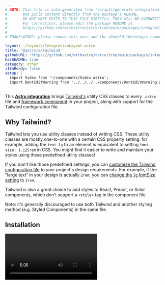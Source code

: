 ```yaml
---
# NOTE: This file is auto-generated from 'scripts/generate-integration-pages.ts'
#       and pulls content directly from the package’s README.
#       DO NOT MAKE EDITS TO THIS FILE DIRECTLY, THEY WILL BE OVERWRITTEN!
#       For corrections, please edit the package README at
#       https://github.com/withastro/astro/tree/main/packages/integrations/tailwind/
#
# TRANSLATORS: please remove this note and the <DontEditWarning/> component.

layout: ~/layouts/IntegrationLayout.astro
title: '@astrojs/tailwind'
githubURL: 'https://github.com/withastro/astro/tree/main/packages/integrations/tailwind/'
hasREADME: true
category: other
i18nReady: false
setup: |
  import Video from '~/components/Video.astro';
  import DontEditWarning from '../../../../components/DontEditWarning.astro';
---
```


<DontEditWarning/>

This **[Astro integration][astro-integration]** brings [Tailwind's](https://tailwindcss.com/) utility CSS classes to every `.astro` file and [framework component](/en/core-concepts/framework-components/) in your project, along with support for the Tailwind configuration file.

## Why Tailwind?

Tailwind lets you use utility classes instead of writing CSS. These utility classes are mostly one-to-one with a certain CSS property setting: for example, adding the `text-lg` to an element is equivalent to setting `font-size: 1.125rem` in CSS. You might find it easier to write and maintain your styles using these predefined utility classes!

If you don't like those predefined settings, you can [customize the Tailwind configuration file](https://tailwindcss.com/docs/configuration) to your project's design requirements. For example, if the "large text" in your design is actually `2rem`, you can [change the `lg` fontSize setting](https://tailwindcss.com/docs/font-size#customizing-your-theme) to `2rem`.

Tailwind is also a great choice to add styles to React, Preact, or Solid components, which don't support a `<style>` tag in the component file.

Note: it's generally discouraged to use both Tailwind and another styling method (e.g. Styled Components) in the same file.

## Installation

<Video src="https://user-images.githubusercontent.com/4033662/169920154-4b42fc52-e2b5-4ca4-b7d2-d9057ab42ddf.mp4" type="video/mp4" />

### Quick Install

The `astro add` command-line tool automates the installation for you. Run one of the following commands in a new terminal window. (If you aren't sure which package manager you're using, run the first command.) Then, follow the prompts, and type "y" in the terminal (meaning "yes") for each one.

```sh
# Using NPM
npx astro add tailwind
# Using Yarn
yarn astro add tailwind
# Using PNPM
pnpm astro add tailwind
```

If you run into any issues, [feel free to report them to us on GitHub](https://github.com/withastro/astro/issues) and try the manual installation steps below.

### Manual Install

First, install the `@astrojs/tailwind` and `tailwindcss` packages using your package manager. If you're using npm or aren't sure, run this in the terminal:

```sh
npm install @astrojs/tailwind tailwindcss
```

Then, apply this integration to your `astro.config.*` file using the `integrations` property:

**`astro.config.mjs`**

```js
import tailwind from '@astrojs/tailwind';

export default {
  // ...
  integrations: [tailwind()],
}
```

## Usage

When you install the integration, Tailwind's utility classes should be ready to go right away. Head to the [Tailwind docs](https://tailwindcss.com/docs/utility-first) to learn how to use Tailwind, and if you see a utility class you want to try, add it to any HTML element to your project!

<Video src="https://user-images.githubusercontent.com/4033662/169918388-8ed153b2-0ba0-4b24-b861-d6e1cc800b6c.mp4" type="video/mp4" />

## Configuration

### Configuring Tailwind

If you used the Quick Install instructions and said yes to each prompt, you'll see a `tailwind.config.cjs` file in your project's root directory. Use this file for your Tailwind configuration changes. You can learn how to customize Tailwind using this file [in the Tailwind docs](https://tailwindcss.com/docs/configuration).

If it isn't there, you add your own `tailwind.config.(js|cjs|mjs)` file to the root directory and the integration will use its configurations. This can be great if you already have Tailwind configured in another project and want to bring those settings over to this one.

### Configuring the Integration

The Astro Tailwind integration handles the communication between Astro and Tailwind and it has its own options. Change these in the `astro.config.mjs` file (*not* the Tailwind configuration file) which is where your project's integration settings live.

#### config.path

If you want to use a different Tailwind configuration file instead of the default `tailwind.config.(js|cjs|mjs)`, specify that file's location using this integration's `config.path` option. If `config.path` is relative, it will be resolved relative to the root.

> **Warning**
> Changing this isn't recommended since it can cause problems with other tools that integrate with Tailwind, like the official Tailwind VSCode extension.

```js
// astro.config.mjs
import tailwind from '@astrojs/tailwind';

export default {
  integrations: [tailwind({
    // Example: Provide a custom path to a Tailwind config file
    config: { path: './custom-config.cjs' },
  })],
}
```

#### config.applyBaseStyles

By default, the integration imports a basic `base.css` file on every page of your project. This basic CSS file includes the three main `@tailwind` directives:

```css
/* The integration's default injected base.css file */
@tailwind base;
@tailwind components;
@tailwind utilities;
```

To disable this default behavior, set `config.applyBaseStyles` to `false`. This can be useful if you need to define your own `base.css` file (to include a [`@layer` directive](https://tailwindcss.com/docs/functions-and-directives#layer), for example). This can also be useful if you do not want `base.css` to be imported on every page of your project.

```js
// astro.config.mjs
export default {
  integrations: [tailwind({
    // Example: Disable injecting a basic `base.css` import on every page.
    // Useful if you need to define and/or import your own custom `base.css`.
    config: { applyBaseStyles: false },
  })],
}
```

You can now [import your own `base.css` as a local stylesheet](/en/guides/styling/).

If you are using Vue, Svelte, or another component integration with Astro, `@apply` directives used in component `<style>`s may generate errors about your custom Tailwind class not existing and cause your builds to fail. [Instead of using `@layer` directives in a a global stylesheet](https://tailwindcss.com/docs/functions-and-directives#using-apply-with-per-component-css), define your custom styles by adding a plugin to your Tailwind config:

```js
// tailwind.config.cjs
module.exports = {
  // ...
  plugins: [
    function ({ addComponents, theme }) {
      addComponents({
        '.btn': {
          padding: theme('spacing.4'),
          margin: 'auto'
        }
      })
    }
  ]
}
```

## Examples

*   The [Astro Tailwind Starter](https://github.com/withastro/astro/tree/latest/examples/with-tailwindcss?on=github) gets you up and running with a base for your project that uses Tailwind for styling
*   Astro's homepage uses Tailwind. Check out its [Tailwind configuration file](https://github.com/withastro/astro.build/blob/main/tailwind.config.js) or an [example component](https://github.com/withastro/astro.build/blob/main/src/components/integrations/IntegrationCard.astro)
*   The [Astro Ink](https://github.com/one-aalam/astro-ink), [Sarissa Blog](https://github.com/iozcelik/SarissaBlogAstroStarter), and [Creek](https://github.com/robertguss/Astro-Theme-Creek) themes use Tailwind for styling
*   [Browse Astro Tailwind projects on GitHub](https://github.com/search?q=%22%40astrojs%2Ftailwind%22+filename%3Apackage.json\&type=Code) for more examples!

## Troubleshooting

*   If your installation doesn't seem to be working, try restarting the dev server.
*   If you edit and save a file and don't see your site update accordingly, try refreshing the page.
*   If refreshing the page doesn't update your preview, or if a new installation doesn't seem to be working, then restart the dev server.

For help, check out the `#support` channel on [Discord](https://astro.build/chat). Our friendly Support Squad members are here to help!

You can also check our [Astro Integration Documentation][astro-integration] for more on integrations.

[astro-integration]: /en/guides/integrations-guide/

[astro-ui-frameworks]: /en/core-concepts/framework-components/

## Contributing

This package is maintained by Astro's Core team. You're welcome to submit an issue or PR!

## Changelog

See [CHANGELOG.md](https://github.com/withastro/astro/tree/main/packages/integrations/tailwind/CHANGELOG.md) for a history of changes to this integration.
